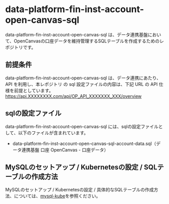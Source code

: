 # data-platform-fin-inst-account-open-canvas-sql 

data-platform-fin-inst-account-open-canvas-sql は、データ連携基盤において、OpenCanvasの口座データを維持管理するSQLテーブルを作成するためのレポジトリです。  

## 前提条件  
data-platform-fin-inst-account-open-canvas-sql は、データ連携にあたり、API を利用し、本レポジトリ の sql 設定ファイルの内容は、下記 URL の API 仕様を前提としています。  
https://api.XXXXXXXX.com/api/OP_API_XXXXXXX_XXX/overview   

## sqlの設定ファイル

data-platform-fin-inst-account-open-canvas-sql には、sqlの設定ファイルとして、以下のファイルが含まれています。

* data-platform-fin-inst-account-open-canvas-sql-account-data.sql（データ連携基盤 口座 OpenCanvas - 口座データ）

## MySQLのセットアップ / Kubernetesの設定 / SQLテーブルの作成方法
MySQLのセットアップ / Kubernetesの設定 / 具体的なSQLテーブルの作成方法、については、[mysql-kube](https://github.com/latonaio/mysql-kube)を参照ください。  
